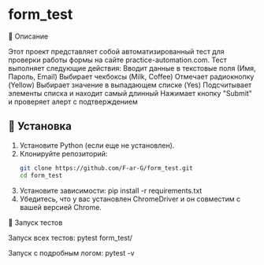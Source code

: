 # form_test


📌 Описание

Этот проект представляет собой автоматизированный тест для проверки работы формы на сайте practice-automation.com. Тест выполняет следующие действия:
 Вводит данные в текстовые поля (Имя, Пароль, Email)
 Выбирает чекбоксы (Milk, Coffee)
 Отмечает радиокнопку (Yellow)
 Выбирает значение в выпадающем списке (Yes)
 Подсчитывает элементы списка и находит самый длинный
 Нажимает кнопку "Submit" и проверяет алерт с подтверждением

## 📌 Установка

1. Установите Python (если еще не установлен).
2. Клонируйте репозиторий:
   ```sh
   git clone https://github.com/F-ar-G/form_test.git
   cd form_test
3. Установите зависимости:
  pip install -r requirements.txt
4. Убедитесь, что у вас установлен ChromeDriver и он совместим с вашей версией Chrome.

📌 Запуск тестов

Запуск всех тестов:
pytest form_test/

Запуск с подробным логом:
pytest -v


